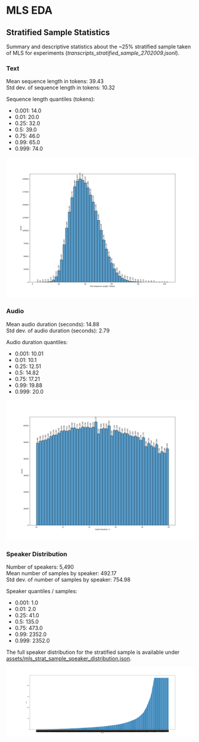 # MLS EDA

## Stratified Sample Statistics

Summary and descriptive statistics about the ~25% stratified sample taken of MLS for experiments (_transcripts_stratified_sample_2702009.jsonl_).

### Text

Mean sequence length in tokens: 39.43  
Std dev. of sequence length in tokens: 10.32

Sequence length quantiles (tokens):
- 0.001: 14.0
- 0.01: 20.0
- 0.25: 32.0
- 0.5: 39.0
- 0.75: 46.0
- 0.99: 65.0
- 0.999: 74.0

![MLS Stratified Sample: Histogram of text sequence lengths in tokens](/docs/assets/mls_strat_sample_seq_lengths_histogram.png)

### Audio

Mean audio duration (seconds): 14.88  
Std dev. of audio duration (seconds): 2.79

Audio duration quantiles:
- 0.001: 10.01
- 0.01: 10.1
- 0.25: 12.51
- 0.5: 14.82
- 0.75: 17.21
- 0.99: 19.88
- 0.999: 20.0

![MLS Stratified Sample: Histogram of audio durations in seconds - MLS](/docs/assets/mls_strat_sample_audio_lengths_histogram.png)

### Speaker Distribution

Number of speakers: 5,490  
Mean number of samples by speaker: 492.17  
Std dev. of number of samples by speaker: 754.98

Speaker quantiles / samples: 
- 0.001: 1.0
- 0.01: 2.0
- 0.25: 41.0
- 0.5: 135.0
- 0.75: 473.0
- 0.99: 2352.0
- 0.999: 2352.0

The full speaker distribution for the stratified sample is available under [assets/mls_strat_sample_speaker_distribution.json](/docs/assets/mls_strat_sample_speaker_distribution.json). 

![MLS Stratified Sample: Barplot of speaker distribution / samples](/docs/assets/mls_strat_sample_speaker_distribution.png)

